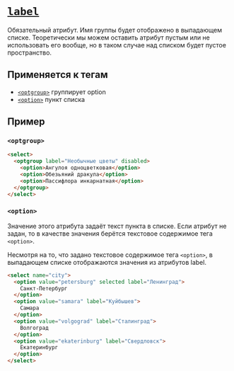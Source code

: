 # [`label`](../index.md)

Обязательный атрибут. Имя группы будет отображено в выпадающем списке. Теоретически мы можем оставить атрибут пустым или не использовать его вообще, но в таком случае над списком будет пустое пространство.

## Применяется к тегам

- [`<optgroup>`](../Tags/optgroup.md) группирует option
- [`<option>`](../Tags/option.md) пункт списка

## Пример

### `<optgroup>`

```html
<select>
  <optgroup label="Необычные цветы" disabled>
    <option>Ангулоя одноцветковая</option>
    <option>Обезьяний дракула</option>
    <option>Пассифлора инкарнатная</option>
  </optgroup>
</select>
```

### `<option>`

Значение этого атрибута задаёт текст пункта в списке. Если атрибут не задан, то в качестве значения берётся текстовое содержимое тега `<option>`.

Несмотря на то, что задано текстовое содержимое тега `<option>`, в выпадающем списке отображаются значения из атрибутов label.

```HTML
<select name="city">
  <option value="petersburg" selected label="Ленинград">
    Санкт-Петербург
  </option>
  <option value="samara" label="Куйбышев">
    Самара
  </option>
  <option value="volgograd" label="Сталинград">
    Волгоград
  </option>
  <option value="ekaterinburg" label="Свердловск">
    Екатеринбург
  </option>
</select>
```
